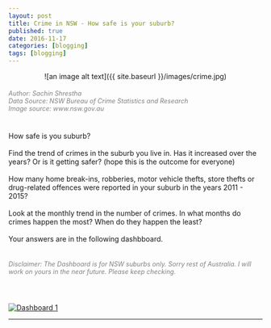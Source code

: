 ```yaml
---
layout: post
title: Crime in NSW - How safe is your suburb?
published: true
date: 2016-11-17
categories: [blogging]
tags: [blogging]
---
```

<head>
  <style>
    h5{
      font-size:90%;
      font-weight: normal;
      color:#808080;
    }
    
    p.small {
    line-height: 70%;
}
  </style>
</head>
<center>![an image alt text]({{ site.baseurl }}/images/crime.jpg)</center>

<div class="fb-like" data-send="true" data-width="450" data-show-faces="true"></div>
<p class = "small">
  <h5><i>Author: Sachin Shrestha</i><br>
  <i>Data Source: NSW Bureau of Crime Statistics and Research</i><br>
  <i>Image source: www.nsw.gov.au</i></h5>
</p>
<br>
How safe is you suburb?
<br>
<br>
Find the trend of crimes in the suburb you live in. Has it increased over the years? Or is it getting safer? (hope this is the outcome for everyone)
<br>
<br>
How many home break-ins, robberies, motor vehicle thefts, store thefts or drug-related offences were reported in your suburb in the years 2011 - 2015? 
<br>
<br>
Look at the monthly trend in the number of crimes. In what months do crimes happen the most? When do they happen the least?
<br>
<br>
Your answers are in the following dashbboard.
<br>
<br>
<h5><i>Disclaimer: The Dashboard is for NSW suburbs only. Sorry rest of Australia. I will work on yours in the near future. Please keep checking. </i></h5>
<br>
<br>

<div class='tableauPlaceholder' id='viz1479355407995' style='position: relative'>
<noscript>
<a href='#'><img alt='Dashboard 1 ' src='https:&#47;&#47;public.tableau.com&#47;static&#47;images&#47;Cr&#47;Crime_55&#47;Dashboard1&#47;1_rss.png' style='border: none' /></a>
</noscript>
<object class='tableauViz'  style='display:none;'>
<param name='host_url' value='https%3A%2F%2Fpublic.tableau.com%2F' /> 
<param name='site_root' value='' />
<param name='name' value='Crime_55&#47;Dashboard1' />
<param name='tabs' value='no' />
<param name='toolbar' value='no' />
<param name='static_image' value='https:&#47;&#47;public.tableau.com&#47;static&#47;images&#47;Cr&#47;Crime_55&#47;Dashboard1&#47;1.png' /> 
<param name='animate_transition' value='yes' />
<param name='display_static_image' value='yes' />
<param name='display_spinner' value='yes' />
<param name='display_overlay' value='yes' />
<param name='display_count' value='yes' />
</object>
</div>                
<script type='text/javascript'>                    
var divElement = document.getElementById('viz1479355407995');                    
var vizElement = divElement.getElementsByTagName('object')[0];                    
if ( divElement.offsetWidth > 800 ) 
{ 
    vizElement.style.width='740px';
    vizElement.style.height='800px';
} 
else if ( divElement.offsetWidth > 500 ) 
{ 
  vizElement.style.width='740px';
  vizElement.style.height='800px';
} 
else 
{ 
  vizElement.style.width='350px';
  vizElement.style.height='800px';
}                     
 
 var scriptElement = document.createElement('script');
 scriptElement.src = 'https://public.tableau.com/javascripts/api/viz_v1.js';                    vizElement.parentNode.insertBefore(scriptElement, vizElement);                
 </script>

<hr>


<div id="fb-root"></div>
<script>(function(d, s, id) {
  var js, fjs = d.getElementsByTagName(s)[0];
  if (d.getElementById(id)) return;
  js = d.createElement(s); js.id = id;
  js.src = "//connect.facebook.net/en_US/all.js#xfbml=1";
  fjs.parentNode.insertBefore(js, fjs);
}(document, 'script', 'facebook-jssdk'));</script>


